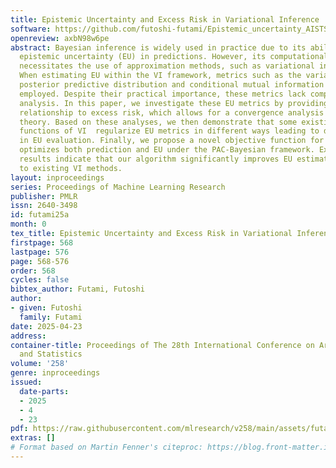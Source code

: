 ```yaml
---
title: Epistemic Uncertainty and Excess Risk in Variational Inference
software: https://github.com/futoshi-futami/Epistemic_uncertainty_AISTSTS2025
openreview: axbN98w6pe
abstract: Bayesian inference is widely used in practice due to its ability to assess
  epistemic uncertainty (EU) in predictions. However, its computational complexity
  necessitates the use of approximation methods, such as variational inference (VI).
  When estimating EU within the VI framework, metrics such as the variance of the
  posterior predictive distribution and conditional mutual information are commonly
  employed. Despite their practical importance, these metrics lack comprehensive theoretical
  analysis. In this paper, we investigate these EU metrics by providing their novel
  relationship to excess risk, which allows for a convergence analysis based on PAC-Bayesian
  theory. Based on these analyses, we then demonstrate that some existing objective
  functions of VI  regularize EU metrics in different ways leading to different performance
  in EU evaluation. Finally, we propose a novel objective function for VI that directly
  optimizes both prediction and EU under the PAC-Bayesian framework. Experimental
  results indicate that our algorithm significantly improves EU estimation compared
  to existing VI methods.
layout: inproceedings
series: Proceedings of Machine Learning Research
publisher: PMLR
issn: 2640-3498
id: futami25a
month: 0
tex_title: Epistemic Uncertainty and Excess Risk in Variational Inference
firstpage: 568
lastpage: 576
page: 568-576
order: 568
cycles: false
bibtex_author: Futami, Futoshi
author:
- given: Futoshi
  family: Futami
date: 2025-04-23
address:
container-title: Proceedings of The 28th International Conference on Artificial Intelligence
  and Statistics
volume: '258'
genre: inproceedings
issued:
  date-parts:
  - 2025
  - 4
  - 23
pdf: https://raw.githubusercontent.com/mlresearch/v258/main/assets/futami25a/futami25a.pdf
extras: []
# Format based on Martin Fenner's citeproc: https://blog.front-matter.io/posts/citeproc-yaml-for-bibliographies/
---
```

